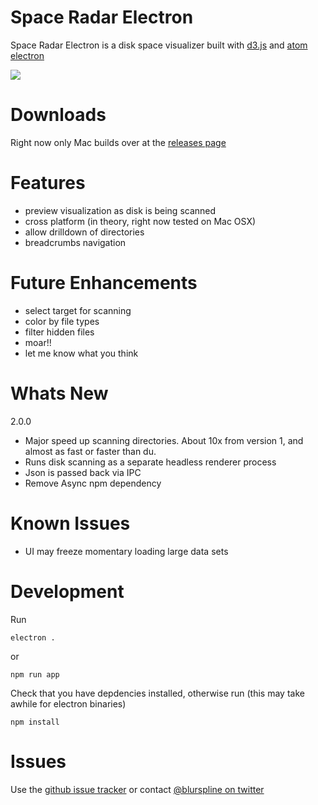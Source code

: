 Space Radar Electron
====
Space Radar Electron is a disk space visualizer built with [d3.js](d3js.org) and [atom electron](electron.atom.io)

![](https://pbs.twimg.com/media/CRi_IYuU8AAhobo.png:large)

Downloads
==
Right now only Mac builds over at the [releases page](https://github.com/zz85/space-radar-electron/releases)


Features
==
- preview visualization as disk is being scanned
- cross platform (in theory, right now tested on Mac OSX)
- allow drilldown of directories
- breadcrumbs navigation

Future Enhancements
==
- select target for scanning
- color by file types
- filter hidden files
- moar!!
- let me know what you think

Whats New
==

2.0.0
- Major speed up scanning directories. About 10x from version 1, and almost as fast or faster than du.
- Runs disk scanning as a separate headless renderer process
- Json is passed back via IPC
- Remove Async npm dependency

Known Issues
==
- UI may freeze momentary loading large data sets

Development
==

Run

```
electron .
```

or

```
npm run app
```

Check that you have depdencies installed, otherwise run (this may take awhile for electron binaries)

```
npm install
```

Issues
==
Use the [github issue tracker](https://github.com/zz85/space-radar-electron/issues) or contact [@blurspline on twitter](http://twitter.com/blurspline)